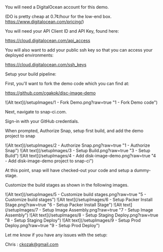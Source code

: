You will need a DigitalOcean account for this demo.  

(DO is pretty cheap at 0.7¢/hour for the low-end box.  https://www.digitalocean.com/pricing/)

You will need your API Client ID and API Key, found here: 

https://cloud.digitalocean.com/api_access

You will also want to add your public ssh key so that you can access your deployed environments:

https://cloud.digitalocean.com/ssh_keys



Setup your build pipeline:

First, you'll want to fork the demo code which you can find at:

https://github.com/cgakok/disc-image-demo

![Alt text](/setupImages/1 - Fork Demo.png?raw=true "1 - Fork Demo code")

Next, navigate to snap-ci.com.

Sign-in with your GitHub credentials.

When prompted, Authorize Snap, setup first build, and add the demo project to snap

![Alt text](/setupImages/2 - Authorize Snap.png?raw=true "1 - Authorize Snap")
![Alt text](/setupImages/3 - Setup Build.png?raw=true "3 - Setup Build")
![Alt text](/setupImages/4 - Add disk-image-demo.png?raw=true "4 - Add disk-image-demo project to snap-ci")

At this point, snap will have checked-out your code and setup a dummy-stage.

Customize the build stages as shown in the following images.

![Alt text](/setupImages/5 - Customize build stages.png?raw=true "5 - Customize build stages")
![Alt text](/setupImages/6 - Setup Packer Install Stage.png?raw=true "6 - Setup Packer Install Stage")
![Alt text](/setupImages/7 - Setup Image Assembly.png?raw=true "7 - Setup Image Assembly")
![Alt text](/setupImages/8 - Setup Staging Deploy.png?raw=true "8 - Setup Staging Deploy")
![Alt text](/setupImages/9 - Setup Prod Deploy.png?raw=true "9 - Setup Prod Deploy")


Let me know if you have any issues with the setup:

Chris : ckozak@gmail.com
